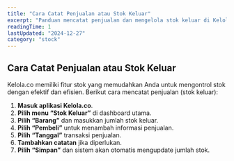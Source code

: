 ```yaml
---
title: "Cara Catat Penjualan atau Stok Keluar"
excerpt: "Panduan mencatat penjualan dan mengelola stok keluar di Kelola.co"
readingTime: 1
lastUpdated: "2024-12-27"
category: "stock"
---
```


## Cara Catat Penjualan atau Stok Keluar

Kelola.co memiliki fitur stok yang memudahkan Anda untuk mengontrol stok dengan efektif dan efisien. Berikut cara mencatat penjualan (stok keluar):

1. **Masuk aplikasi Kelola.co**.
2. **Pilih menu “Stok Keluar”** di dashboard utama.
3. **Pilih “Barang”** dan masukkan jumlah stok keluar.
4. **Pilih “Pembeli”** untuk menambah informasi penjualan.
5. **Pilih “Tanggal”** transaksi penjualan.
6. **Tambahkan catatan** jika diperlukan.
7. **Pilih “Simpan”** dan sistem akan otomatis mengupdate jumlah stok.
